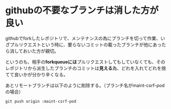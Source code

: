 # githubの不要なブランチは消した方が良い

githubでforkしたレポジトリで、メンテナンスの為にブランチを切って作業、いざプルリクエストという時に、要らないコミットの載ったブランチが他にあったら消しておいた方が親切。

というのも、相手の**forkqueueには**プルリクエストしてもしていなくても、そのレポジトリから派生したブランチのコミットは**見える**為、どれを入れてどれを捨てて良いかが分かり辛くなる。

あとリモートブランチは以下のように削除する。（ブランチ名がmaint-csrf-podの場合）

    git push origin :maint-csrf-pod

